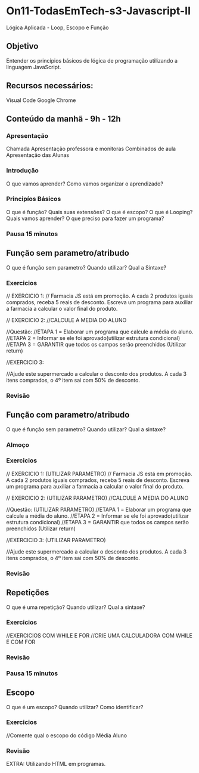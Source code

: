 # On11-TodasEmTech-s3-Javascript-II
Lógica Aplicada - Loop, Escopo e Função

<h2> Objetivo </h2>

Entender os princípios básicos de lógica de programação utilizando a linguagem JavaScript.

<h2> Recursos necessários: </h2>
 Visual Code
 Google Chrome

<h2>Conteúdo da manhã - 9h - 12h</h2>

<h3>Apresentação</h3>

Chamada
Apresentação professora e monitoras
Combinados de aula
Apresentação das Alunas

<h3>Introdução</h3>
O que vamos aprender?
Como vamos organizar o aprendizado?

<h3>Principíos Básicos</h3>

O que é função? Quais suas extensões?
O que é escopo?
O que é Looping? Quais vamos aprender?
O que preciso para fazer um programa?

<h3>Pausa 15 minutos</h3>

<h2>Função sem parametro/atribudo</h2>
O que é função sem parametro?
Quando utilizar?
Qual a Sintaxe?

<h3>Exercicios</h3>

// EXERCICIO 1: 
// Farmacia JS está em promoção. A cada 2 produtos iguais comprados, receba 5 reais de desconto. Escreva um programa para auxiliar a farmacia a calcular o valor final do produto.

// EXERCICIO 2:
//CALCULE A MEDIA DO ALUNO

//Questão: 
//ETAPA 1 = Elaborar um programa que calcule a média do aluno.
//ETAPA 2 = Informar se ele foi aprovado(utilizar estrutura condicional)
//ETAPA 3 = GARANTIR que todos os campos serão preenchidos (Utilizar return)


//EXERCICIO 3:

//Ajude este supermercado a calcular o desconto dos produtos. A cada 3 itens comprados, o 4º item sai com 50% de desconto.


<h3>Revisão</h3>

<h2>Função com parametro/atribudo</h2>

O que é função sem parametro?
Quando utilizar?
Qual a sintaxe?

<h3>Almoço</h3>

<h3>Exercicios</h3>
// EXERCICIO 1: (UTILIZAR PARAMETRO)
// Farmacia JS está em promoção. A cada 2 produtos iguais comprados, receba 5 reais de desconto. Escreva um programa para auxiliar a farmacia a calcular o valor final do produto.

// EXERCICIO 2: (UTILIZAR PARAMETRO) 
//CALCULE A MEDIA DO ALUNO

//Questão: (UTILIZAR PARAMETRO) 
//ETAPA 1 = Elaborar um programa que calcule a média do aluno.
//ETAPA 2 = Informar se ele foi aprovado(utilizar estrutura condicional)
//ETAPA 3 = GARANTIR que todos os campos serão preenchidos (Utilizar return)


//EXERCICIO 3: (UTILIZAR PARAMETRO) 

//Ajude este supermercado a calcular o desconto dos produtos. A cada 3 itens comprados, o 4º item sai com 50% de desconto.


<h3>Revisão</h3>

<h2>Repetições</h2>
O que é uma repetição?
Quando utilizar?
Qual a sintaxe?

<h3>Exercicios</h3>
 //EXERCICIOS COM WHILE E FOR
 //CRIE UMA CALCULADORA COM WHILE E COM FOR
 
<h3>Revisão</h3>

<h3>Pausa 15 minutos</h3>

<h2>Escopo</h2>
O que é um escopo?
Quando utilizar?
Como identificar?

<h3>Exercicios</h3>
//Comente qual o escopo do código Média Aluno
<h3>Revisão</h3>

EXTRA:
Utilizando HTML em programas.

